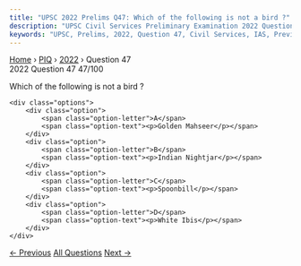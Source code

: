 ```yaml
---
title: "UPSC 2022 Prelims Q47: Which of the following is not a bird ?"
description: "UPSC Civil Services Preliminary Examination 2022 Question 47 with options and answer"
keywords: "UPSC, Prelims, 2022, Question 47, Civil Services, IAS, Previous Year Questions"
---
```


<nav class="breadcrumb">
    <a href="../../">Home</a>
    <span>›</span>
    <a href="../">PIQ</a>
    <span>›</span>
    <a href="./">2022</a>
    <span>›</span>
    <span>Question 47</span>
</nav>

<div class="question-header">
    <div class="question-meta">
        <span class="year-badge">2022</span>
        <span class="question-number">Question 47</span>
        <span class="progress">47/100</span>
    </div>
    <div class="progress-bar">
        <div class="progress-fill" style="width: 47.0%"></div>
    </div>
</div>

<div class="question-content">
    <div class="question-text">
        <p>Which of the following is not a bird ?</p>
    </div>
    
    <div class="options">
        <div class="option">
            <span class="option-letter">A</span>
            <span class="option-text"><p>Golden Mahseer</p></span>
        </div>
        <div class="option">
            <span class="option-letter">B</span>
            <span class="option-text"><p>Indian Nightjar</p></span>
        </div>
        <div class="option">
            <span class="option-letter">C</span>
            <span class="option-text"><p>Spoonbill</p></span>
        </div>
        <div class="option">
            <span class="option-letter">D</span>
            <span class="option-text"><p>White Ibis</p></span>
        </div>
    </div>
</div>

<div class="question-nav">
    <a href="../q046-with-reference-to-polyethylene-terephthalate-the-u/" class="nav-btn prev">← Previous</a>
    <a href="../" class="nav-btn center">All Questions</a>
    <a href="../q048-which-of-the-following-are-nitrogen-fixing-plants/" class="nav-btn next">Next →</a>
</div>
